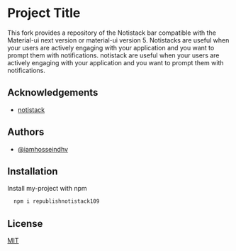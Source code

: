 
# Project Title

This fork provides a repository of the Notistack bar compatible with the Material-ui next version or material-ui version 5. Notistacks are useful when your users are actively engaging with your application and you want to prompt them with notifications. notistack are useful when your users are actively engaging with your application and you want to prompt them with notifications.
## Acknowledgements

 - [notistack](https://github.com/iamhosseindhv/notistack)
## Authors

- [@iamhosseindhv](https://github.com/iamhosseindhv)

  
## Installation 

Install my-project with npm

```bash 
  npm i republishnotistack109
```
    
## License

[MIT](https://choosealicense.com/licenses/mit/)

  